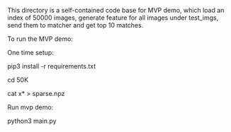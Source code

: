 This directory is a self-contained code base for MVP demo,
which load an index of 50000 images, generate feature for all images under test_imgs,
send them to matcher and get top 10 matches.

To run the MVP demo:

One time setup:

pip3 install -r requirements.txt


cd 50K


cat x* > sparse.npz

Run mvp demo:

python3 main.py

